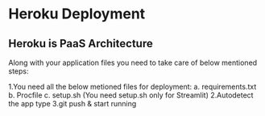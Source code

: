 # Heroku Deployment
## Heroku is PaaS Architecture
Along with your application files you need to take care of below mentioned steps:
<p>
1.You need all the below metioned files for deployment:
  a. requirements.txt
  b. Procfile
  c. setup.sh (You need setup.sh only for Streamlit)
2.Autodetect the app type
3.git push & start running </p>
